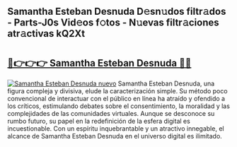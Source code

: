 ## Samantha Esteban Desnuda D𝚎sn𝚞dos filtr𝚊dos - Parts-J0s Vid𝚎os f𝚘tos - N𝚞evas filtr𝚊ciones atr𝚊ctivas kQ2Xt

# <h2><a href="http://mb06yr.tromn.icu/?c=Samantha+Esteban+Desnuda">🔗👉👉👉 Samantha Esteban Desnuda 🔗🔗</a></h2>

[![Samantha Esteban Desnuda nuevo](https://i.imgur.com/pEAQMta.gif)](http://mb06yr.tromn.icu/?c=Samantha+Esteban+Desnuda)
Samantha Esteban Desnuda, una figura compleja y divisiva, elude la caracterización simple. Su método poco convencional de interactuar con el público en línea ha atraído y ofendido a los críticos, estimulando debates sobre el consentimiento, la moralidad y las complejidades de las comunidades virtuales. Aunque se desconoce su rumbo futuro, su papel en la redefinición de la esfera digital es incuestionable. Con un espíritu inquebrantable y un atractivo innegable, el alcance de Samantha Esteban Desnuda en el universo digital es ilimitado.
